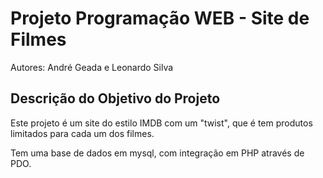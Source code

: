 # Projeto Programação WEB - Site de Filmes
Autores: André Geada e Leonardo Silva

## Descrição do Objetivo do Projeto
Este projeto é um site do estilo IMDB com um "twist", que é tem produtos limitados para cada um dos filmes.

Tem uma base de dados em mysql, com integração em PHP através de PDO.

